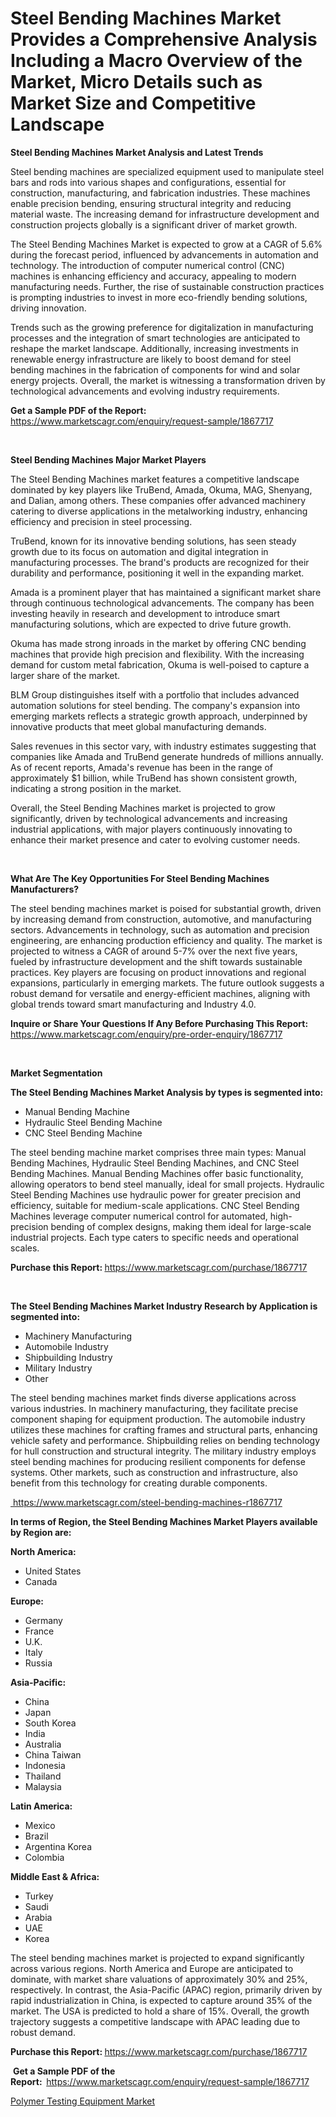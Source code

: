 <p><h1>Steel Bending Machines Market Provides a Comprehensive Analysis Including a Macro Overview of the Market, Micro Details such as Market Size and Competitive Landscape</h1></p><p><strong>Steel Bending Machines Market Analysis and Latest Trends</strong></p>
<p><p>Steel bending machines are specialized equipment used to manipulate steel bars and rods into various shapes and configurations, essential for construction, manufacturing, and fabrication industries. These machines enable precision bending, ensuring structural integrity and reducing material waste. The increasing demand for infrastructure development and construction projects globally is a significant driver of market growth.</p><p>The Steel Bending Machines Market is expected to grow at a CAGR of 5.6% during the forecast period, influenced by advancements in automation and technology. The introduction of computer numerical control (CNC) machines is enhancing efficiency and accuracy, appealing to modern manufacturing needs. Further, the rise of sustainable construction practices is prompting industries to invest in more eco-friendly bending solutions, driving innovation.</p><p>Trends such as the growing preference for digitalization in manufacturing processes and the integration of smart technologies are anticipated to reshape the market landscape. Additionally, increasing investments in renewable energy infrastructure are likely to boost demand for steel bending machines in the fabrication of components for wind and solar energy projects. Overall, the market is witnessing a transformation driven by technological advancements and evolving industry requirements.</p></p>
<p><strong>Get a Sample PDF of the Report:&nbsp;</strong> <a href="https://www.marketscagr.com/enquiry/request-sample/1867717?utm_campaign=2113&utm_medium=2&utm_source=Github&utm_content=ia&utm_term=19022025&utm_id=steel-bending-machines">https://www.marketscagr.com/enquiry/request-sample/1867717</a></p>
<p>&nbsp;</p>
<p><strong>Steel Bending Machines Major Market Players</strong></p>
<p><p>The Steel Bending Machines market features a competitive landscape dominated by key players like TruBend, Amada, Okuma, MAG, Shenyang, and Dalian, among others. These companies offer advanced machinery catering to diverse applications in the metalworking industry, enhancing efficiency and precision in steel processing.</p><p>TruBend, known for its innovative bending solutions, has seen steady growth due to its focus on automation and digital integration in manufacturing processes. The brand's products are recognized for their durability and performance, positioning it well in the expanding market.</p><p>Amada is a prominent player that has maintained a significant market share through continuous technological advancements. The company has been investing heavily in research and development to introduce smart manufacturing solutions, which are expected to drive future growth.</p><p>Okuma has made strong inroads in the market by offering CNC bending machines that provide high precision and flexibility. With the increasing demand for custom metal fabrication, Okuma is well-poised to capture a larger share of the market.</p><p>BLM Group distinguishes itself with a portfolio that includes advanced automation solutions for steel bending. The company's expansion into emerging markets reflects a strategic growth approach, underpinned by innovative products that meet global manufacturing demands.</p><p>Sales revenues in this sector vary, with industry estimates suggesting that companies like Amada and TruBend generate hundreds of millions annually. As of recent reports, Amada's revenue has been in the range of approximately $1 billion, while TruBend has shown consistent growth, indicating a strong position in the market.</p><p>Overall, the Steel Bending Machines market is projected to grow significantly, driven by technological advancements and increasing industrial applications, with major players continuously innovating to enhance their market presence and cater to evolving customer needs.</p></p>
<p>&nbsp;</p>
<p><strong>What Are The Key Opportunities For Steel Bending Machines Manufacturers?</strong></p>
<p><p>The steel bending machines market is poised for substantial growth, driven by increasing demand from construction, automotive, and manufacturing sectors. Advancements in technology, such as automation and precision engineering, are enhancing production efficiency and quality. The market is projected to witness a CAGR of around 5-7% over the next five years, fueled by infrastructure development and the shift towards sustainable practices. Key players are focusing on product innovations and regional expansions, particularly in emerging markets. The future outlook suggests a robust demand for versatile and energy-efficient machines, aligning with global trends toward smart manufacturing and Industry 4.0.</p></p>
<p><strong>Inquire or Share Your Questions If Any Before Purchasing This Report:</strong> <a href="https://www.marketscagr.com/enquiry/pre-order-enquiry/1867717?utm_campaign=2113&utm_medium=2&utm_source=Github&utm_content=ia&utm_term=19022025&utm_id=steel-bending-machines">https://www.marketscagr.com/enquiry/pre-order-enquiry/1867717</a></p>
<p>&nbsp;</p>
<p><strong>Market Segmentation</strong></p>
<p><strong>The Steel Bending Machines Market Analysis by types is segmented into:</strong></p>
<p><ul><li>Manual Bending Machine</li><li>Hydraulic Steel Bending Machine</li><li>CNC Steel Bending Machine</li></ul></p>
<p><p>The steel bending machine market comprises three main types: Manual Bending Machines, Hydraulic Steel Bending Machines, and CNC Steel Bending Machines. Manual Bending Machines offer basic functionality, allowing operators to bend steel manually, ideal for small projects. Hydraulic Steel Bending Machines use hydraulic power for greater precision and efficiency, suitable for medium-scale applications. CNC Steel Bending Machines leverage computer numerical control for automated, high-precision bending of complex designs, making them ideal for large-scale industrial projects. Each type caters to specific needs and operational scales.</p></p>
<p><strong>Purchase this Report:&nbsp;</strong><a href="https://www.marketscagr.com/purchase/1867717?utm_campaign=2113&utm_medium=2&utm_source=Github&utm_content=ia&utm_term=19022025&utm_id=steel-bending-machines">https://www.marketscagr.com/purchase/1867717</a></p>
<p>&nbsp;</p>
<p><strong>The Steel Bending Machines Market Industry Research by Application is segmented into:</strong></p>
<p><ul><li>Machinery Manufacturing</li><li>Automobile Industry</li><li>Shipbuilding Industry</li><li>Military Industry</li><li>Other</li></ul></p>
<p><p>The steel bending machines market finds diverse applications across various industries. In machinery manufacturing, they facilitate precise component shaping for equipment production. The automobile industry utilizes these machines for crafting frames and structural parts, enhancing vehicle safety and performance. Shipbuilding relies on bending technology for hull construction and structural integrity. The military industry employs steel bending machines for producing resilient components for defense systems. Other markets, such as construction and infrastructure, also benefit from this technology for creating durable components.</p></p>
<p><a href="https://www.marketscagr.com/steel-bending-machines-r1867717?utm_campaign=2113&utm_medium=2&utm_source=Github&utm_content=ia&utm_term=19022025&utm_id=steel-bending-machines">&nbsp;https://www.marketscagr.com/steel-bending-machines-r1867717</a></p>
<p><strong>In terms of Region, the Steel Bending Machines Market Players available by Region are:</strong></p>
<p>
    <p> <strong> North America: </strong>
        <ul>
            <li>United States</li>
            <li>Canada</li>
        </ul>
        </p> 
    <p> <strong> Europe: </strong>
        <ul>
            <li>Germany</li>
            <li>France</li>
            <li>U.K.</li>
            <li>Italy</li>
            <li>Russia</li>
        </ul>
        </p> 
    <p> <strong> Asia-Pacific: </strong>
        <ul>
            <li>China</li>
            <li>Japan</li>
            <li>South Korea</li>
            <li>India</li>
            <li>Australia</li>
            <li>China Taiwan</li>
            <li>Indonesia</li>
            <li>Thailand</li>
            <li>Malaysia</li>
        </ul>
        </p> 
    <p> <strong> Latin America: </strong>
        <ul>
            <li>Mexico</li>
            <li>Brazil</li>
            <li>Argentina Korea</li>
            <li>Colombia</li>
        </ul>
        </p> 
    <p> <strong> Middle East & Africa: </strong>
        <ul>
            <li>Turkey</li>
            <li>Saudi</li>
            <li>Arabia</li>
            <li>UAE</li>
            <li>Korea</li>
        </ul>
    </p>
    </p>
<p><p>The steel bending machines market is projected to expand significantly across various regions. North America and Europe are anticipated to dominate, with market share valuations of approximately 30% and 25%, respectively. In contrast, the Asia-Pacific (APAC) region, primarily driven by rapid industrialization in China, is expected to capture around 35% of the market. The USA is predicted to hold a share of 15%. Overall, the growth trajectory suggests a competitive landscape with APAC leading due to robust demand.</p></p>
<p><strong>Purchase this Report: </strong><a href="https://www.marketscagr.com/purchase/1867717?utm_campaign=2113&utm_medium=2&utm_source=Github&utm_content=ia&utm_term=19022025&utm_id=steel-bending-machines">https://www.marketscagr.com/purchase/1867717</a></p>
<p>&nbsp;<strong>Get a Sample PDF of the Report:&nbsp;&nbsp;</strong><a href="https://www.marketscagr.com/enquiry/request-sample/1867717?utm_campaign=2113&utm_medium=2&utm_source=Github&utm_content=ia&utm_term=19022025&utm_id=steel-bending-machines">https://www.marketscagr.com/enquiry/request-sample/1867717</a></p>
<p><strong></strong></p>
<p><p><a href="https://github.com/tona7vba/Market-Research-Report-List-1/blob/main/polymer-testing-equipment-market.md?utm_campaign=2113&utm_medium=2&utm_source=Github&utm_content=ia&utm_term=19022025&utm_id=steel-bending-machines">Polymer Testing Equipment Market</a></p></p>